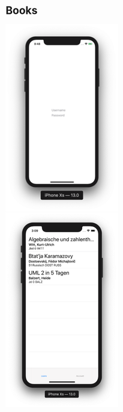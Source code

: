 # Books

<img width=300 src="readme-assets/sim_1.png">

<img width=300 src="readme-assets/sim_2.png">

